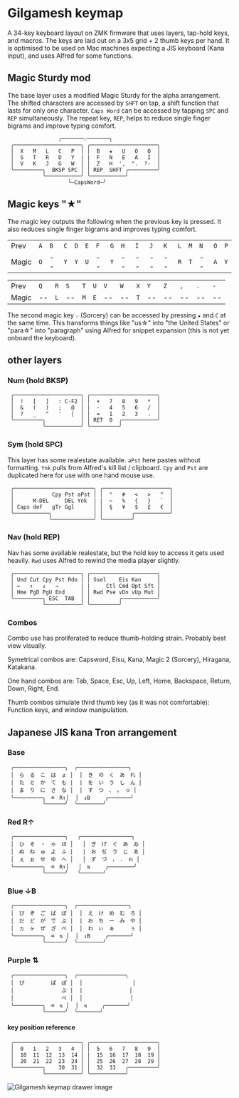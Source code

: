 # Gilgamesh keymap

A 34-key keyboard layout on ZMK firmware that uses layers, tap-hold keys, and macros. The keys are laid out on a 3x5 grid + 2 thumb keys per hand. It is optimised to be used on Mac machines expecting a JIS keyboard (Kana input), and uses Alfred for some functions. 

## Magic Sturdy mod

The base layer uses a modified Magic Sturdy for the alpha arrangement. The shifted characters are accessed by `SHFT` on tap, a shift function that lasts for only one character. `Caps Word` can be accessed by tapping `SPC` and `REP` simultaneously. The repeat key, `REP`, helps to reduce single finger bigrams and improve typing comfort. 

```
                ╭───────☆───────╮
 ╭─────────────────────╮ ╭─────────────────────╮
 │  X   M   L   C   P  │ │  B   ★   U   O   Q  │ 
 │  S   T   R   D   Y  | |  F   N   E   A   I  │ 
 │  V   K   J   G   W  │ │  Z   H  ',  ".  ?-  │ 
 ╰─────────╮  BKSP SPC │ │ REP  SHFT ╭─────────╯
           ╰───────────╯ ╰───────────╯
                   ╰─CapsWord─╯
```

## Magic keys "★"
The magic key outputs the following when the previous key is pressed. It also reduces single finger bigrams and improves typing comfort.

|     |     |     |     |     |     |     |     |     |     |     |     |     |     |     |     |     |
| --- | --- | --- | --- | --- | --- | --- | --- | --- | --- | --- | --- | --- | --- | --- | --- | --- |
| Prev  | `A` | `B` | `C` | `D` | `E` | `F` | `G` | `H` | `I` | `J` | `K` | `L` | `M` | `N` | `O` | `P` |
| Magic | `O` | --  | `Y` | `Y` | `U` | --  | `Y` | --  | --  | --  | --  | `R` | `T` | --  | `A` | `Y` |

|     |     |     |     |     |     |     |     |     |     |     |     |     |     | 
| --- | --- | --- | --- | --- | --- | --- | --- | --- | --- | --- | --- | --- | --- | 
| Prev  | `Q` | `R` | `S` | `T` | `U` | `V` | `W` | `X` | `Y` | `Z` | `,` | `.` | `-` | 
| Magic | --  | `L` | --  | `M` | `E` | --  | --  | `T` | --  | --  | --  | --  | --  |


The second magic key `☆` (Sorcery) can be accessed by pressing `★` and `C` at the same time. This transforms things like "us☆" into "the United States" or "para☆" into "paragraph" using Alfred for snippet expansion (this is not yet onboard the keyboard). 

## other layers
### Num (hold BKSP)
```
 ╭─────────────────────╮ ╭─────────────────────╮
 │  !   [   ]   : C-F2 │ │  +   7   8   9   *  │ 
 │  &   (   )   ;   @  | |  -   4   5   6   /  │ 
 │  ?   _   "   '   |  │ │  =   1   2   3   .  │ 
 ╰─────────╮           │ │ RET  0  ╭───────────╯
           ╰───────────╯ ╰─────────╯
```

### Sym (hold SPC)

This layer has some realestate available. `aPst` here pastes without formatting. `Ynk` pulls from Alfred's kill list / clipboard. `Cpy` and `Pst` are duplicated here for use with one hand mouse use. 

```
 ╭─────────────────────────╮ ╭─────────────────────╮
 │            Cpy Pst aPst │ │  °   #   <   >   ^  │ 
 │      M-DEL     DEL Ynk  | |  ~   %   {   }   `  │ 
 │ Caps def   gTr Ggl      │ │  §   ¥   $   £   €  │ 
 ╰───────────╮             │ │         ╭───────────╯
             ╰─────────────╯ ╰─────────╯
```

### Nav (hold REP)

Nav has some available realestate, but the hold key to access it gets used heavily. `Rwd` uses Alfred to rewind the media player slightly. 
```
 ╭─────────────────────╮ ╭─────────────────────╮
 │ Und Cut Cpy Pst Rdo │ │ Ssel    Eis Kan     │ 
 │ ←   ↑   ↓   →       | |     Ctl Cmd Opt Sft │ 
 │ Hme PgD PgU End     │ │ Rwd Pse vDn vUp Mut │ 
 ╰─────────╮ ESC  TAB  │ │         ╭───────────╯
           ╰───────────╯ ╰─────────╯
```
### Combos

Combo use has proliferated to reduce thumb-holding strain. Probably best view visually. 

Symetrical combos are:
Capsword,
Eisu,
Kana,
Magic 2 (Sorcery),
Hiragana,
Katakana.

One hand combos are: 
Tab,
Space,
Esc,
Up,
Left,
Home,
Backspace,
Return,
Down,
Right,
End.

Thumb combos simulate third thumb key (as it was not comfortable):
Function keys, 
and window manipulation.


## Japanese JIS kana Tron arrangement

### Base
```
 ╭────────────────╮  ╭────────────────╮
 │　ら　る　こ　は　ょ │  │　き　の　く　あ　れ │ 
 │　た　と　か　て　も |  |　を　い　う　し　ん │ 
 │　ま　り　に　さ　な │  │　す　つ　、　。　っ │ 
 ╰─────────╮　⌫　R↑│  │　↓B　   ╭───────╯
           ╰──────╯  ╰────────╯
```
### Red R↑

```
 ╭────────────────╮   ╭────────────────╮
 │　ひ　そ　・　ゃ　ほ │   │　ぎ　げ　ぐ　あ　ゐ │ 
 │　ぬ　ね　ゅ　よ　ふ |   |　お　ぢ　ゔ　じ　ゑ │ 
 │　ぇ　ぉ　せ　ゆ　へ │   │　ず　づ　，　．　ゎ │ 
 ╰─────────╮　⌫　R↑│   │　⇅　   ╭────────╯
           ╰──────╯   ╰───────╯
```
### Blue ↓B

```
 ╭────────────────╮  ╭────────────────╮
 │　び　ぞ　ご　ば　ぼ │  │　え　け　め　む　ろ │ 
 │　だ　ど　が　で　ぶ |  |　お　ち　ー　み　や │ 
 │　ヵ　ヶ　ぜ　ざ　べ │  │　わ　ぃ　ぁ　　　ぅ │ 
 ╰─────────╮　⌫　⇅ │  │　↓B　   ╭───────╯
           ╰──────╯  ╰────────╯
```
### Purple ⇅

```
 ╭────────────────╮  ╭───────────────╮
 │　ぴ　　　　　ぱ　ぽ │  │  　　　　 　　　 │ 
 │　　　　　　　　　ぷ |  |　             │ 
 │　　　　　　　　　ぺ │  │　　　          │ 
 ╰─────────╮　⌫　⇅ │  │　⇅　   ╭───────╯
           ╰──────╯  ╰───────╯
```
#### key position reference 
```
 ╭─────────────────────╮ ╭─────────────────────╮
 │  0   1   2   3   4  │ │  5   6   7   8   9  │ 
 │  10  11  12  13  14 | |  15  16  17  18  19 │ 
 │  20  21  22  23  24 │ │  25  26  27  28  29 │ 
 ╰─────────╮    30  31 │ │  32  33   ╭─────────╯
           ╰───────────╯ ╰───────────╯
```
![Gilgamesh keymap drawer image](https://caksoylar.github.io/keymap-drawer?keymap_yaml=H4sIAAAAAAAC_-0d23LiuPJ9vkJP690KUxUgk9ubsYVxMLbjSybJ1BRFApNJDQksl92T2prfOH-zP7NfciRZN4NJiOVs4OBUpWh1S62W1C21WkgMe0-j-ewU_PX7w4_uj8HTzag36Z-Cb4PJ5H7anYxmvdmg__PDsPc0mExPPwDw0Lu7v-1OZ_NJ_wmnP4Iv2i8Pd93_aBVAgAcGDBlwy4AxAhoV4MaNkGLmjDRCwPlXwu8j-AsJhHJ8PwVO2GpGPxEaUDTJPAORlpB1Z5k6AQGlWrG9RO0Dk1KNKHAY-Yp-NqXsLskWyNk4lwGACZcgq44e0Cl1QT47wbJG4bZeUHKbfp4tMrsDVsIs_Dbb04ezPWt-v4el51J9pp_XUtHW80UI91-vO23Qsk0Qh7oFf-UQaMOrCkgl8X_D0wMTGF6nowPdNYEDwxBELd397Tck4BQxxNWBXFyPCEe948MgRBDiqC4p4mV7JmFsBVCPYFCUtLVE2qgQMTu2G4eEYeyaqPmGF8ACZAwdPWwRtucxDCPbc4mk-K-jB20qOrO2Rjv0icY8zh_kJoW-bkBCmD5xgvYLmii6k8F40JtpUmZkrHYzStj0_sC58bzQHZ5KFf3z378rYPY0HpyC2aT3OJUr2xRa9Ea8t6kP_k1a2S-b0S948S6ttdTKsl-2xFqH22etQamVpbXuprXOt89aYamVpbXuprWOts9a9VIrS2vdTWudbZ-1dkqtLK11N611sn3W6pRaWVrrblprf_us9arUytJa_4_7JfkmQ19LDHSwfQYal4pYGuhuLqe97bNWr9TK0lp301pvS-e31MqyX7bEWu9Kay21suyXjduq3t3Rreq4NNBSEct-2TgDHY-xgc4mo8fuTW86YBd7ct088MjtheLvbGRwpFcaXubbUJCpmZTNfRWDCnlCL800I-DrAXSjFgztUEEuS6FsO11W7sc1ObQUaq-Trmjp4euYUCnT11xgxzY8x3MJSwIhnl9V9PdcoWWhcoMihdo_K5TtPKvlaxvaPhmHwLZaRak5XLPsooiCwwGRyfQcRw8UBDEVyl6pKuWZQuWOslLaCrVfKpSNlSd-lQG_LmbiX3VjUuFy37PL5GvYZg32NdfVhbuBxD1YuCBIcJNBP7kjOLu__fG0RL4Zzgcr6FlOCS_DrxdHZ92GTW4KI-jaY5DFoYbOIS_3cH8i_Ym61kCzlvKko_teGAWe34L0EqYXQZWFZek6J7vG-RJHKuIKvi5iFIdkLSbcI9sxVeS0XaSMro4F1J2qNOvhwTH5MJliEAUO8kGMc9d_mPgBaOWJlGc9vah-qCswknzfxZHMfbeaWXf-CWjBVqhF5-eXGja-McHWDrVUUk8lG5yaq9aVzopye2ABPGQveY19XP6K0v7RmltNMkuP55PxMHtuJ6W-D4b9taZ7tIKwuFCuJlzwLsr3qEEBw7VyhlbmvGTAKk3Nfm5ANirLTtmYlbZAK9YUgxi5xK4SkeGl4egdMqsqDniWT6Y8UMfJQIVo6rfDtpqEq8IFKjzFuxUqXFbO1eZ1WnMu4lTyzNZe1I4vWmFrkpqHnelH5FyAfYXlf1GlFN09eB7rTtJPTkx35WRdjbkXJkCnrVt2W29zXy2QEarbooVd-de11p3MVeWlpeiZdScpxZYe0kjf1pQjqphN2lPxPa2Ms9OuiN-yK4zZMKfJO3w2y88jMxz5rp0N30vvcPVh9xz7QFpe236dE_k4f5BCBmEXXjrrTWUkNxkslCKD36wxNJ4neR73SIDHAjzhIJqoUXO_ylIgv00wcNBazhOBnMCaI9hEHCT-mqjqQICfBHgo2GAvNC1AMgQsA_H6eMo8FzWFEuzbPuQJsmiIyqoCrAmwLsB9aTJfewTJ4xCQPeZCxnP69MCGFoHvdW7c9oHrGO21NR5v2LQUxonSaWshTbwM7Z2aZ7thShgSAErL5wfugsROIzDSmGAJYwX6BdQ28EAXPz-YkvQKumnRTccJNOWl9VWq_4qp8bH3B53myLN-1xVAPi_pp0E_LypkJ8PycPhTBTi6a5EJrgvtMHH3um3dxZE4TKoy80WeGXtbMBagKcBAgLkfhMHvKzLYim3O2WFzAXkukUrU8jrsTQrfArEvYNNlb1a45hrVthBqsgcaUlbfJ2_u-T7Lc-E5gi1O8Po6cQSpRDA02ENUeiPHYIo1K_9mJWNznHvDkUTDGoFutGEk4mPUacd4lfBw0eHmdJSdCili7WItV4jrZJ4w5xSYSrgckv3X9ocvxxuojEunt_m7cMVZiHoYOisUUXj4Jj_Dt4jhrNph5GZIxJPtnSNgKu5c_OumyLMi5J8q4i8Fr3Nzyj7TKEwvCw8qq60Z-Q8U1z76S2JRxbyzWyn2dWGZXc6oXtYJX34RV9qJSuCxSL8gPRYK38jI-eWvdb8Aobz1LPwksYC9a-LYy4kLaXHiL3wvIsHxWxxC5mf2NqcuK3VBZUAXA-VrDCDpcROu81KIyEX3IVfqJ87LAoONOuJfsbFY8DTy81-xtVDm-5J_hNXC0H0RUugPvt0_ioDCHR55KTka3Q2114UpCvkGSvFfE-BKX1-cd2r5D3NeOz1-mz9uRmTQD42ABQuaJwyo7nOoyqHau8f6QiF38xMDDhlwxIDjDQzf-XocQmR_UOct4D1bYwDTyObBc-5AIQp4I84PGxEwnGBn7qmkuq-8tpPZHY3k9zC0g9QvhTBsPRNby8RWM7H72o6O_5_3fN7vDL7vgUsWmsWJjpxYxyEjGf0NPKEngoWylJGcCOSEuWW32YjQF3IL2nLiTE5YcuLzln2VIhlE31jzqPt29HAzmp5--AjGp-BLvVoB9Rre1v7Avwh12xtPu3-OJn2N0fcRvUrpyBti6BpC1ykaGQtFn1RAFf3XTigFrV6UUkMFaqwAiQNT_CHCH1F8chZACUiwGhOMuH1yqSNEPJaJS0VZXeRMR6qLlcIHOQm6Wpdqin2GlQUzvc8uwy_JJYocS0WS_Zoohyo5pCTiJBMHXLCsMnnxOY-EPmDihoaMrkklyK8oSVJXUedUWTNx5EEiMTS-dcF6pQKO-PgnR3asRAUcCwo5wmMUXD8rRY5BzmTpjmVK-8P_AD70YMkGbgAA)
